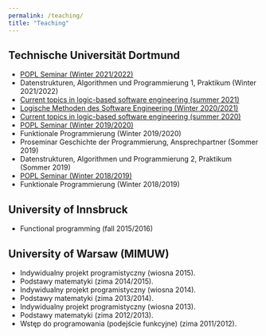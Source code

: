 ```yaml
---
permalink: /teaching/
title: "Teaching"
---
```


Technische Universität Dortmund
-------------------------------
* [POPL Seminar (Winter 2021/2022)](https://ls14-www.cs.tu-dortmund.de/cms/de/Lehre/Lehrveranstaltungen/2021WS/POPL/index.html)
* Datenstrukturen, Algorithmen und Programmierung 1, Praktikum (Winter 2021/2022)
* [Current topics in logic-based software engineering (summer 2021)](https://ls14-www.cs.tu-dortmund.de/cms/de/Lehre/Lehrveranstaltungen/2021SS/ATLSE/index.html)
* [Logische
Methoden des Software Engineering (Winter 2020/2021)](https://ls14-www.cs.tu-dortmund.de/cms/de/Lehre/Lehrveranstaltungen/2020WS/LMSE-1/index.html)
* [Current topics in logic-based software engineering (summer 2020)](https://ls14-www.cs.tu-dortmund.de/cms/de/Lehre/Lehrveranstaltungen/2020SS/ATLSE/index.html)
* [POPL Seminar (Winter 2019/2020)](https://ls14-www.cs.tu-dortmund.de/cms/de/Lehre/Lehrveranstaltungen/2019WS/POPL/index.html)
* Funktionale Programmierung (Winter 2019/2020)
* Proseminar Geschichte der Programmierung, Ansprechpartner (Sommer 2019)
* Datenstrukturen, Algorithmen und Programmierung 2, Praktikum (Sommer 2019)
* [POPL Seminar (Winter 2018/2019)](https://ls14-www.cs.tu-dortmund.de/cms/de/Lehre/Lehrveranstaltungen/2018WS/POPL/index.html)
* Funktionale Programmierung (Winter 2018/2019)

University of Innsbruck
-----------------------
* Functional programming (fall 2015/2016)

University of Warsaw (MIMUW)
----------------------------
* Indywidualny projekt programistyczny (wiosna 2015).
* Podstawy matematyki (zima 2014/2015).
* Indywidualny projekt programistyczny (wiosna 2014).
* Podstawy matematyki (zima 2013/2014).
* Indywidualny projekt programistyczny (wiosna 2013).
* Podstawy matematyki (zima 2012/2013).
* Wstęp do programowania (podejście funkcyjne) (zima 2011/2012).
